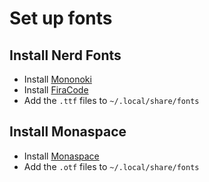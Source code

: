 # Set up fonts

## Install Nerd Fonts

- Install [Mononoki](https://github.com/ryanoasis/nerd-fonts/releases/download/v3.1.1/Mononoki.zip)
- Install [FiraCode](https://github.com/ryanoasis/nerd-fonts/releases/download/v3.1.1/FiraCode.zip)
- Add the `.ttf` files to `~/.local/share/fonts`

## Install Monaspace

- Install [Monaspace](https://github.com/githubnext/monaspace)
- Add the `.otf` files to `~/.local/share/fonts`
